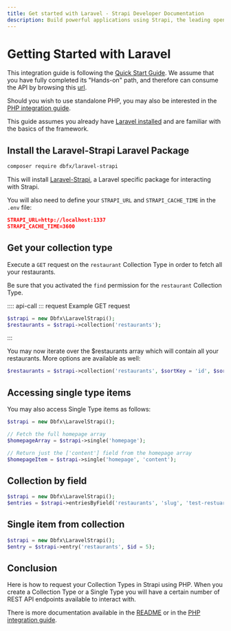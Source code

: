 ```yaml
---
title: Get started with Laravel - Strapi Developer Documentation
description: Build powerful applications using Strapi, the leading open-source headless cms and Laravel.
---
```


# Getting Started with Laravel

This integration guide is following the [Quick Start Guide](/developer-docs/latest/getting-started/quick-start.md). We assume that you have fully completed its "Hands-on" path, and therefore can consume the API by browsing this [url](http://localhost:1337/restaurants).

Should you wish to use standalone PHP, you may also be interested in the [PHP integration guide](/developer-docs/latest/developer-resources/content-api/integrations/php.md).

This guide assumes you already have [Laravel installed](https://laravel.com/docs/8.x/installation) and are familiar with the basics of the framework.

## Install the Laravel-Strapi Laravel Package

```bash
composer require dbfx/laravel-strapi
```

This will install [Laravel-Strapi](https://github.com/dbfx/laravel-strapi), a Laravel specific package for interacting with Strapi.

You will also need to define your `STRAPI_URL` and `STRAPI_CACHE_TIME` in the `.env` file:

``` json
STRAPI_URL=http://localhost:1337
STRAPI_CACHE_TIME=3600
```

## Get your collection type

Execute a `GET` request on the `restaurant` Collection Type in order to fetch all your restaurants.

Be sure that you activated the `find` permission for the `restaurant` Collection Type.

:::: api-call
::: request Example GET request

```php
$strapi = new Dbfx\LaravelStrapi();
$restaurants = $strapi->collection('restaurants');
```
:::

You may now iterate over the $restaurants array which will contain all your restaurants. More options are available as well: 

```php
$restaurants = $strapi->collection('restaurants', $sortKey = 'id', $sortOrder = 'DESC', $limit = 20, $start = 0, $fullUrls = true);
```

## Accessing single type items

You may also access Single Type items as follows:

```php
$strapi = new Dbfx\LaravelStrapi();

// Fetch the full homepage array
$homepageArray = $strapi->single('homepage');

// Return just the ['content'] field from the homepage array
$homepageItem = $strapi->single('homepage', 'content');
```

## Collection by field

```php
$strapi = new Dbfx\LaravelStrapi();
$entries = $strapi->entriesByField('restaurants', 'slug', 'test-restuarant-name');
```

## Single item from collection

```php
$strapi = new Dbfx\LaravelStrapi();
$entry = $strapi->entry('restaurants', $id = 5);
```


## Conclusion

Here is how to request your Collection Types in Strapi using PHP. When you create a Collection Type or a Single Type you will have a certain number of REST API endpoints available to interact with.

There is more documentation available in the [README](https://github.com/dbfx/laravel-strapi) or in the [PHP integration guide](/developer-docs/latest/developer-resources/content-api/integrations/php.html).
